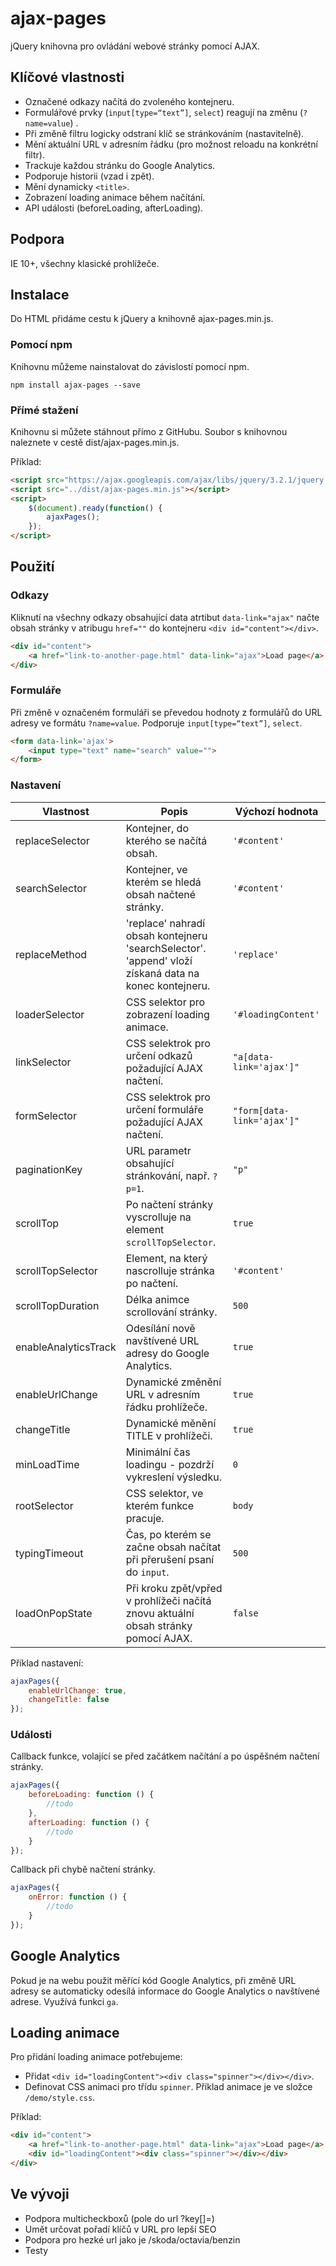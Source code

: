 # ajax-pages
jQuery knihovna pro ovládání webové stránky pomocí AJAX.

## Klíčové vlastnosti

- Označené odkazy načítá do zvoleného kontejneru.
- Formulářové prvky (`input[type=“text”]`, `select`) reagují na změnu (`?name=value`) .
- Při změně filtru logicky odstraní klíč se stránkováním (nastavitelně).
- Mění aktuální URL v adresním řádku (pro možnost reloadu na konkrétní filtr).
- Trackuje každou stránku do Google Analytics.
- Podporuje historii (vzad i zpět).
- Mění dynamicky `<title>`.
- Zobrazení loading animace během načítání.
- API události (beforeLoading, afterLoading).

## Podpora
IE 10+, všechny klasické prohlížeče.

## Instalace
Do HTML přidáme cestu k jQuery a knihovně ajax-pages.min.js.

### Pomocí npm
Knihovnu můžeme nainstalovat do závislostí pomocí npm.
```
npm install ajax-pages --save
```
### Přímé stažení
Knihovnu si můžete stáhnout přímo z GitHubu. Soubor s knihovnou naleznete v cestě dist/ajax-pages.min.js.

Příklad:

```html
<script src="https://ajax.googleapis.com/ajax/libs/jquery/3.2.1/jquery.min.js"></script>
<script src="../dist/ajax-pages.min.js"></script>
<script>
    $(document).ready(function() {
        ajaxPages();
    });
</script>
```

## Použití

### Odkazy
Kliknutí na všechny odkazy obsahující data atrtibut `data-link="ajax"` načte obsah stránky v atribugu `href=""` do kontejneru `<div id="content"></div>`. 
```html
<div id="content">
    <a href="link-to-another-page.html" data-link="ajax">Load page</a>
</div>
```

### Formuláře
Při změně v označeném formuláři se převedou hodnoty z formulářů do URL adresy ve formátu `?name=value`. Podporuje `input[type=“text”]`, `select`.
 
```html
<form data-link='ajax'>
    <input type="text" name="search" value="">
</form>
```

### Nastavení

| Vlastnost     | Popis    | Výchozí hodnota |
| --------|---------|-------|
| replaceSelector | Kontejner, do kterého se načítá obsah. | `'#content'` |
| searchSelector | Kontejner, ve kterém se hledá obsah načtené stránky. | `'#content'` |
| replaceMethod | 'replace' nahradí obsah kontejneru 'searchSelector'. 'append' vloží získaná data na konec kontejneru. | `'replace'` |
| loaderSelector | CSS selektor pro zobrazení loading animace.  | `'#loadingContent'` |
| linkSelector | CSS selektrok pro určení odkazů požadující AJAX načtení. | `"a[data-link='ajax']"` |
| formSelector | CSS selektrok pro určení formuláře požadující AJAX načtení. | `"form[data-link='ajax']"` |
| paginationKey | URL parametr obsahující stránkování, např. `?p=1`. | `"p"` |
| scrollTop | Po načtení stránky vyscrolluje na element `scrollTopSelector`.  | `true` |
| scrollTopSelector | Element, na který nascrolluje stránka po načtení. | `'#content'` |
| scrollTopDuration | Délka animce scrollování stránky. | `500` |
| enableAnalyticsTrack | Odesílání nově navštívené URL adresy do Google Analytics.  | `true` |
| enableUrlChange | Dynamické změnění URL v adresním řádku prohlížeče.  | `true` |
| changeTitle | Dynamické měnění TITLE v prohlížeči. | `true` |
| minLoadTime | Minimální čas loadingu - pozdrží vykreslení výsledku. | `0` |
| rootSelector  | CSS selektor, ve kterém funkce pracuje.  | `body`    |
| typingTimeout | Čas, po kterém se začne obsah načítat při přerušení psaní do `input`. | `500` |
| loadOnPopState | Při kroku zpět/vpřed v prohlížeči načítá znovu aktuální obsah stránky pomocí AJAX.  | `false` |

Příklad nastavení:

```javascript
ajaxPages({
    enableUrlChange: true,
    changeTitle: false
});
```

### Události
Callback funkce, volající se před začátkem načítání a po úspěšném načtení stránky.

```javascript
ajaxPages({
    beforeLoading: function () {
        //todo
    },
    afterLoading: function () {
        //todo
    }
});
```
Callback při chybě načtení stránky.

```javascript
ajaxPages({
    onError: function () {
        //todo
    }
});
```

## Google Analytics
Pokud je na webu použit měřící kód Google Analytics, při změně URL adresy se automaticky odesílá informace do Google Analytics o navštívené adrese. Využívá funkci `ga`.

## Loading animace
Pro přidání loading animace potřebujeme:
 - Přidat `<div id="loadingContent"><div class="spinner"></div></div>`.
 - Definovat CSS animaci pro třídu `spinner`. Příklad animace je ve složce `/demo/style.css`.
 
Příklad:

```html
<div id="content">
    <a href="link-to-another-page.html" data-link="ajax">Load page</a>
    <div id="loadingContent"><div class="spinner"></div></div>
</div>
```


## Ve vývoji
- Podpora multicheckboxů (pole do url ?key[]=)
- Umět určovat pořadí klíčů v URL pro lepší SEO
- Podpora pro hezké url jako je /skoda/octavia/benzin
- Testy
